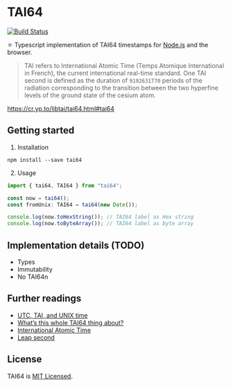 # TAI64

[![Build Status](https://travis-ci.com/hl2/tai64.svg?token=tSMJcyr4W5f93JMvoe6S&branch=master)](https://travis-ci.com/hl2/tai64)

⚛️ Typescript implementation of TAI64 timestamps for [Node.js](https://nodejs.org/en/) and the browser.

> TAI refers to International Atomic Time (Temps Atomique International in French), the current international real-time standard. One TAI second is defined as the duration of `9192631770` periods of the radiation corresponding to the transition between the two hyperfine levels of the ground state of the cesium atom.

https://cr.yp.to/libtai/tai64.html#tai64

## Getting started

1. Installation

```shell
npm install --save tai64
```

2. Usage

```javascript
import { tai64, TAI64 } from "tai64";

const now = tai64();
const fromUnix: TAI64 = tai64(new Date());

console.log(now.toHexString()); // TAI64 label as Hex string
console.log(now.toByteArray()); // TAI64 label as byte array
```

## Implementation details (TODO)

- Types
- Immutability
- No TAI64n

## Further readings

- [UTC, TAI, and UNIX time](https://cr.yp.to/libtai/tai64.html)
- [What’s this whole TAI64 thing about?](http://dyscour.se/post/12679668746/using-tai64-for-logging)
- [International Atomic Time](https://en.wikipedia.org/wiki/International_Atomic_Time)
- [Leap second](https://en.wikipedia.org/wiki/Leap_second)

## License

TAI64 is [MIT Licensed](./LICENSE.md).
